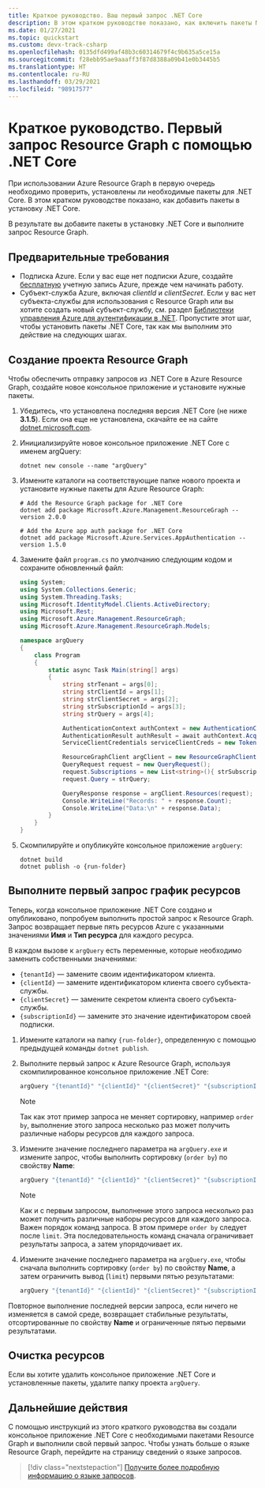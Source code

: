 ```yaml
---
title: Краткое руководство. Ваш первый запрос .NET Core
description: В этом кратком руководстве показано, как включить пакеты NuGet Resource Graph для .NET Core и выполнить первый запрос.
ms.date: 01/27/2021
ms.topic: quickstart
ms.custom: devx-track-csharp
ms.openlocfilehash: 0135dfd499af48b3c60314679f4c9b635a5ce15a
ms.sourcegitcommit: f28ebb95ae9aaaff3f87d8388a09b41e0b3445b5
ms.translationtype: HT
ms.contentlocale: ru-RU
ms.lasthandoff: 03/29/2021
ms.locfileid: "98917577"
---
```

# <a name="quickstart-run-your-first-resource-graph-query-using-net-core"></a>Краткое руководство. Первый запрос Resource Graph с помощью .NET Core

При использовании Azure Resource Graph в первую очередь необходимо проверить, установлены ли необходимые пакеты для .NET Core. В этом кратком руководстве показано, как добавить пакеты в установку .NET Core.

В результате вы добавите пакеты в установку .NET Core и выполните запрос Resource Graph.

## <a name="prerequisites"></a>Предварительные требования

- Подписка Azure. Если у вас еще нет подписки Azure, создайте [бесплатную](https://azure.microsoft.com/free/) учетную запись Azure, прежде чем начинать работу.
- Субъект-служба Azure, включая _clientId_ и _clientSecret_. Если у вас нет субъекта-службы для использования с Resource Graph или вы хотите создать новый субъект-службу, см. раздел [Библиотеки управления Azure для аутентификации в .NET](/dotnet/azure/sdk/authentication#mgmt-auth).
  Пропустите этот шаг, чтобы установить пакеты .NET Core, так как мы выполним это действие на следующих шагах.

## <a name="create-the-resource-graph-project"></a>Создание проекта Resource Graph

Чтобы обеспечить отправку запросов из .NET Core в Azure Resource Graph, создайте новое консольное приложение и установите нужные пакеты.

1. Убедитесь, что установлена последняя версия .NET Core (не ниже **3.1.5**). Если она еще не установлена, скачайте ее на сайте [dotnet.microsoft.com](https://dotnet.microsoft.com/download/dotnet-core).

1. Инициализируйте новое консольное приложение .NET Core с именем argQuery:

   ```dotnetcli
   dotnet new console --name "argQuery"
   ```

1. Измените каталоги на соответствующие папке нового проекта и установите нужные пакеты для Azure Resource Graph:

   ```dotnetcli
   # Add the Resource Graph package for .NET Core
   dotnet add package Microsoft.Azure.Management.ResourceGraph --version 2.0.0

   # Add the Azure app auth package for .NET Core
   dotnet add package Microsoft.Azure.Services.AppAuthentication --version 1.5.0
   ```

1. Замените файл `program.cs` по умолчанию следующим кодом и сохраните обновленный файл:

   ```csharp
   using System;
   using System.Collections.Generic;
   using System.Threading.Tasks;
   using Microsoft.IdentityModel.Clients.ActiveDirectory;
   using Microsoft.Rest;
   using Microsoft.Azure.Management.ResourceGraph;
   using Microsoft.Azure.Management.ResourceGraph.Models;

   namespace argQuery
   {
       class Program
       {
           static async Task Main(string[] args)
           {
               string strTenant = args[0];
               string strClientId = args[1];
               string strClientSecret = args[2];
               string strSubscriptionId = args[3];
               string strQuery = args[4];

               AuthenticationContext authContext = new AuthenticationContext("https://login.microsoftonline.com/" + strTenant);
               AuthenticationResult authResult = await authContext.AcquireTokenAsync("https://management.core.windows.net", new ClientCredential(strClientId, strClientSecret));
               ServiceClientCredentials serviceClientCreds = new TokenCredentials(authResult.AccessToken);

               ResourceGraphClient argClient = new ResourceGraphClient(serviceClientCreds);
               QueryRequest request = new QueryRequest();
               request.Subscriptions = new List<string>(){ strSubscriptionId };
               request.Query = strQuery;

               QueryResponse response = argClient.Resources(request);
               Console.WriteLine("Records: " + response.Count);
               Console.WriteLine("Data:\n" + response.Data);
           }
       }
   }
   ```

1. Скомпилируйте и опубликуйте консольное приложение `argQuery`:

   ```dotnetcli
   dotnet build
   dotnet publish -o {run-folder}
   ```

## <a name="run-your-first-resource-graph-query"></a>Выполните первый запрос график ресурсов

Теперь, когда консольное приложение .NET Core создано и опубликовано, попробуем выполнить простой запрос к Resource Graph. Запрос возвращает первые пять ресурсов Azure с указанными значениями **Имя** и **Тип ресурса** для каждого ресурса.

В каждом вызове к `argQuery` есть переменные, которые необходимо заменить собственными значениями:

- `{tenantId}` — замените своим идентификатором клиента.
- `{clientId}` — замените идентификатором клиента своего субъекта-службы.
- `{clientSecret}` — замените секретом клиента своего субъекта-службы.
- `{subscriptionId}` — замените это значение идентификатором своей подписки.

1. Измените каталоги на папку `{run-folder}`, определенную с помощью предыдущей команды `dotnet publish`.

1. Выполните первый запрос к Azure Resource Graph, используя скомпилированное консольное приложение .NET Core:

   ```bash
   argQuery "{tenantId}" "{clientId}" "{clientSecret}" "{subscriptionId}" "Resources | project name, type | limit 5"
   ```

   > [!NOTE]
   > Так как этот пример запроса не меняет сортировку, например `order by`, выполнение этого запроса несколько раз может получить различные наборы ресурсов для каждого запроса.

1. Измените значение последнего параметра на `argQuery.exe` и измените запрос, чтобы выполнить сортировку (`order by`) по свойству **Name**:

   ```bash
   argQuery "{tenantId}" "{clientId}" "{clientSecret}" "{subscriptionId}" "Resources | project name, type | limit 5 | order by name asc"
   ```

   > [!NOTE]
   > Как и с первым запросом, выполнение этого запроса несколько раз может получить различные наборы ресурсов для каждого запроса. Важен порядок команд запроса. В этом примере `order by` следует после `limit`. Эта последовательность команд сначала ограничивает результаты запроса, а затем упорядочивает их.

1. Измените значение последнего параметра на `argQuery.exe`, чтобы сначала выполнить сортировку (`order by`) по свойству **Name**, а затем ограничить вывод (`limit`) первыми пятью результатами:

   ```bash
   argQuery "{tenantId}" "{clientId}" "{clientSecret}" "{subscriptionId}" "Resources | project name, type | order by name asc | limit 5"
   ```

Повторное выполнение последней версии запроса, если ничего не изменяется в самой среде, возвращает стабильные результаты, отсортированные по свойству **Name** и ограниченные пятью первыми результатами.

## <a name="clean-up-resources"></a>Очистка ресурсов

Если вы хотите удалить консольное приложение .NET Core и установленные пакеты, удалите папку проекта `argQuery`.

## <a name="next-steps"></a>Дальнейшие действия

С помощью инструкций из этого краткого руководства вы создали консольное приложение .NET Core с необходимыми пакетами Resource Graph и выполнили свой первый запрос. Чтобы узнать больше о языке Resource Graph, перейдите на страницу сведений о языке запросов.

> [!div class="nextstepaction"]
> [Получите более подробную информацию о языке запросов](./concepts/query-language.md).